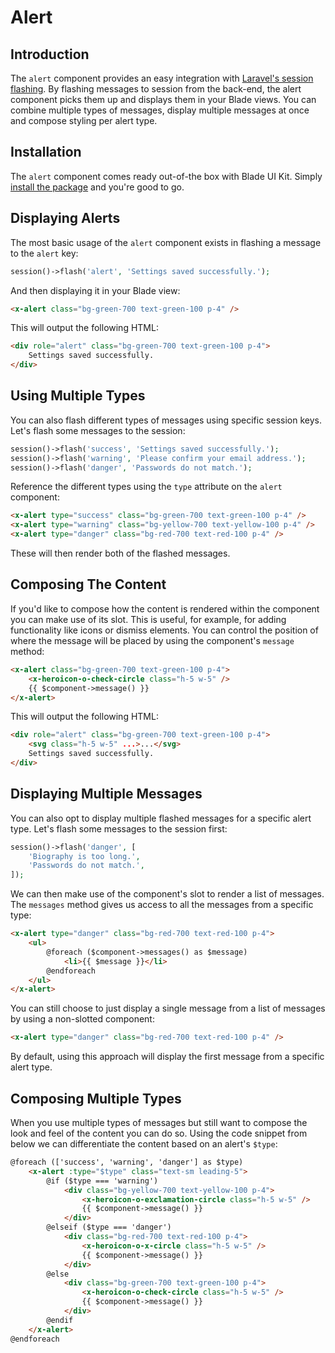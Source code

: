 # Alert

## Introduction

The `alert` component provides an easy integration with [Laravel's session flashing](https://laravel.com/docs/session#flash-data). By flashing messages to session from the back-end, the alert component picks them up and displays them in your Blade views. You can combine multiple types of messages, display multiple messages at once and compose styling per alert type.

## Installation

The `alert` component comes ready out-of-the box with Blade UI Kit. Simply [install the package](/docs/{version}/installation) and you're good to go.

## Displaying Alerts

The most basic usage of the `alert` component exists in flashing a message to the `alert` key:

```php
session()->flash('alert', 'Settings saved successfully.');
```

And then displaying it in your Blade view:

```html
<x-alert class="bg-green-700 text-green-100 p-4" />
```

This will output the following HTML:

```html
<div role="alert" class="bg-green-700 text-green-100 p-4">
    Settings saved successfully.
</div>
```

## Using Multiple Types

You can also flash different types of messages using specific session keys. Let's flash some messages to the session:

```php
session()->flash('success', 'Settings saved successfully.');
session()->flash('warning', 'Please confirm your email address.');
session()->flash('danger', 'Passwords do not match.');
```

Reference the different types using the `type` attribute on the `alert` component:

```html
<x-alert type="success" class="bg-green-700 text-green-100 p-4" />
<x-alert type="warning" class="bg-yellow-700 text-yellow-100 p-4" />
<x-alert type="danger" class="bg-red-700 text-red-100 p-4" />
```

These will then render both of the flashed messages.

## Composing The Content

If you'd like to compose how the content is rendered within the component you can make use of its slot. This is useful, for example, for adding functionality like icons or dismiss elements. You can control the position of where the message will be placed by using the component's `message` method:

```html
<x-alert class="bg-green-700 text-green-100 p-4">
    <x-heroicon-o-check-circle class="h-5 w-5" />
    {{ $component->message() }}
</x-alert>
```

This will output the following HTML:

```html
<div role="alert" class="bg-green-700 text-green-100 p-4">
    <svg class="h-5 w-5" ...>...</svg>
    Settings saved successfully.
</div>
```

## Displaying Multiple Messages

You can also opt to display multiple flashed messages for a specific alert type. Let's flash some messages to the session first:

```php
session()->flash('danger', [
    'Biography is too long.',
    'Passwords do not match.',
]);
```

We can then make use of the component's slot to render a list of messages. The `messages` method gives us access to all the messages from a specific type:

```html
<x-alert type="danger" class="bg-red-700 text-red-100 p-4">
    <ul>
        @foreach ($component->messages() as $message)
            <li>{{ $message }}</li>
        @endforeach
    </ul>
</x-alert>
```

You can still choose to just display a single message from a list of messages by using a non-slotted component:

```html
<x-alert type="danger" class="bg-red-700 text-red-100 p-4" />
```

By default, using this approach will display the first message from a specific alert type.

## Composing Multiple Types

When you use multiple types of messages but still want to compose the look and feel of the content you can do so. Using the code snippet from below we can differentiate the content based on an alert's `$type`:

```html
@foreach (['success', 'warning', 'danger'] as $type)
    <x-alert :type="$type" class="text-sm leading-5">
        @if ($type === 'warning')
            <div class="bg-yellow-700 text-yellow-100 p-4">
                <x-heroicon-o-exclamation-circle class="h-5 w-5" />
                {{ $component->message() }}
            </div>
        @elseif ($type === 'danger')
            <div class="bg-red-700 text-red-100 p-4">
                <x-heroicon-o-x-circle class="h-5 w-5" />
                {{ $component->message() }}
            </div>
        @else
            <div class="bg-green-700 text-green-100 p-4">
                <x-heroicon-o-check-circle class="h-5 w-5" />
                {{ $component->message() }}
            </div>
        @endif
    </x-alert>
@endforeach
```

